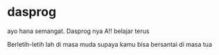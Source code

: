 # dasprog

ayo hana semangat. Dasprog nya A!! belajar terus

Berletih-letih lah di masa muda supaya kamu bisa bersantai di masa tua
